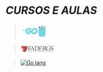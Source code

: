 # *CURSOS E AULAS*

> <a style='' href='https://github.com/leo-moliveira/cursos-e-aulas/tree/golang'><img alt="Go lang" src="https://github.com/leo-moliveira/cursos-e-aulas/blob/golang/golang/img/golang.png?raw=true" title="Go lang" width="70"/></a>
>>

> <a style='' href='https://github.com/leo-moliveira/cursos-e-aulas/tree/fadergs'><img alt="Go lang" src="https://github.com/leo-moliveira/cursos-e-aulas/blob/fadergs/fadergs/img/fadergs.png?raw=true" title="FADERGS" width="90"/></a>
>>

> <a style='' href='https://github.com/leo-moliveira/cursos-e-aulas/tree/vue'><img alt="Go lang" src="https://github.com/leo-moliveira/cursos-e-aulas/blob/vue/vue/img/vue.png?raw=true" title="Vuejs" width="90"/></a>
>>


 